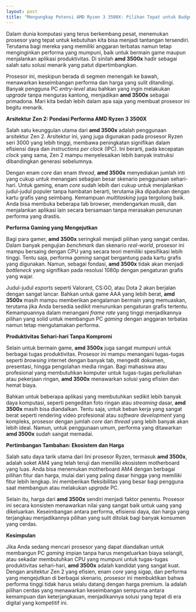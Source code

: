 ```yaml
---
layout: post
title: "Mengungkap Potensi AMD Ryzen 3 3500X: Pilihan Tepat untuk Budget Gaming dan Produktivitas"
---
```


Dalam dunia komputasi yang terus berkembang pesat, menemukan prosesor yang tepat untuk kebutuhan kita bisa menjadi tantangan tersendiri. Terutama bagi mereka yang memiliki anggaran terbatas namun tetap menginginkan performa yang mumpuni, baik untuk bermain game maupun menjalankan aplikasi produktivitas. Di sinilah **amd 3500x** hadir sebagai salah satu solusi menarik yang patut dipertimbangkan.

Prosesor ini, meskipun berada di segmen menengah ke bawah, menawarkan keseimbangan performa dan harga yang sulit ditandingi. Banyak pengguna PC *entry-level* atau bahkan yang ingin melakukan *upgrade* tanpa menguras kantong, menjadikan **amd 3500x** sebagai primadona. Mari kita bedah lebih dalam apa saja yang membuat prosesor ini begitu menarik.

**Arsitektur Zen 2: Pondasi Performa AMD Ryzen 3 3500X**

Salah satu keunggulan utama dari **amd 3500x** adalah penggunaan arsitektur Zen 2. Arsitektur ini, yang juga digunakan pada prosesor Ryzen seri 3000 yang lebih tinggi, membawa peningkatan signifikan dalam efisiensi daya dan *instructions per clock* (IPC). Ini berarti, pada kecepatan *clock* yang sama, Zen 2 mampu menyelesaikan lebih banyak instruksi dibandingkan generasi sebelumnya.

Dengan enam *core* dan enam *thread*, **amd 3500x** menyediakan jumlah inti yang cukup untuk menangani sebagian besar skenario penggunaan sehari-hari. Untuk gaming, enam *core* sudah lebih dari cukup untuk menjalankan judul-judul populer tanpa hambatan berarti, terutama jika dipadukan dengan kartu grafis yang seimbang. Kemampuan *multitasking* juga tergolong baik. Anda bisa membuka beberapa tab browser, mendengarkan musik, dan menjalankan aplikasi lain secara bersamaan tanpa merasakan penurunan performa yang drastis.

**Performa Gaming yang Mengejutkan**

Bagi para gamer, **amd 3500x** seringkali menjadi pilihan yang sangat cerdas. Dalam banyak pengujian *benchmark* dan skenario *real-world*, prosesor ini mampu bersaing dengan CPU yang secara teori memiliki spesifikasi lebih tinggi. Tentu saja, performa *gaming* sangat bergantung pada kartu grafis yang digunakan. Namun, sebagai fondasi, **amd 3500x** tidak akan menjadi *bottleneck* yang signifikan pada resolusi 1080p dengan pengaturan grafis yang wajar.

Judul-judul *esports* seperti Valorant, CS:GO, atau Dota 2 akan berjalan dengan sangat lancar. Bahkan untuk game AAA yang lebih berat, **amd 3500x** masih mampu memberikan pengalaman bermain yang memuaskan, terutama jika Anda bersedia sedikit menurunkan pengaturan grafis tertentu. Kemampuannya dalam menangani *frame rate* yang tinggi menjadikannya pilihan yang solid untuk membangun PC *gaming* dengan anggaran terbatas namun tetap mengutamakan performa.

**Produktivitas Sehari-hari Tanpa Kompromi**

Selain untuk bermain game, **amd 3500x** juga sangat mumpuni untuk berbagai tugas produktivitas. Prosesor ini mampu menangani tugas-tugas seperti *browsing* internet dengan banyak tab, mengedit dokumen, presentasi, hingga pengolahan media ringan. Bagi mahasiswa atau profesional yang membutuhkan komputer untuk tugas-tugas perkuliahan atau pekerjaan ringan, **amd 3500x** menawarkan solusi yang efisien dan hemat biaya.

Bahkan untuk beberapa aplikasi yang membutuhkan sedikit lebih banyak daya komputasi, seperti pengeditan foto ringan atau *streaming* dasar, **amd 3500x** masih bisa diandalkan. Tentu saja, untuk beban kerja yang sangat berat seperti rendering video profesional atau *software development* yang kompleks, prosesor dengan jumlah *core* dan *thread* yang lebih banyak akan lebih ideal. Namun, untuk penggunaan umum, performa yang ditawarkan **amd 3500x** sudah sangat memadai.

**Pertimbangan Tambahan: Ekosistem dan Harga**

Salah satu daya tarik utama dari lini prosesor Ryzen, termasuk **amd 3500x**, adalah soket AM4 yang telah teruji dan memiliki ekosistem motherboard yang luas. Anda bisa menemukan motherboard AM4 dengan berbagai pilihan fitur dan harga, mulai dari yang paling dasar hingga yang memiliki fitur lebih lengkap. Ini memberikan fleksibilitas yang besar bagi pengguna saat membangun atau melakukan *upgrade* PC.

Selain itu, harga dari **amd 3500x** sendiri menjadi faktor penentu. Prosesor ini secara konsisten menawarkan nilai yang sangat baik untuk uang yang dikeluarkan. Keseimbangan antara performa, efisiensi daya, dan harga yang terjangkau menjadikannya pilihan yang sulit ditolak bagi banyak konsumen yang cerdas.

**Kesimpulan**

Jika Anda sedang mencari prosesor yang dapat diandalkan untuk membangun PC *gaming* impian tanpa harus mengeluarkan biaya selangit, atau sekadar membutuhkan CPU yang mumpuni untuk tugas-tugas produktivitas sehari-hari, **amd 3500x** adalah kandidat yang sangat kuat. Dengan arsitektur Zen 2 yang efisien, enam *core* yang sigap, dan performa yang mengejutkan di berbagai skenario, prosesor ini membuktikan bahwa performa tinggi tidak harus selalu datang dengan harga premium. Ia adalah pilihan cerdas yang menawarkan keseimbangan sempurna antara kemampuan dan keterjangkauan, menjadikannya solusi yang tepat di era digital yang kompetitif ini.
